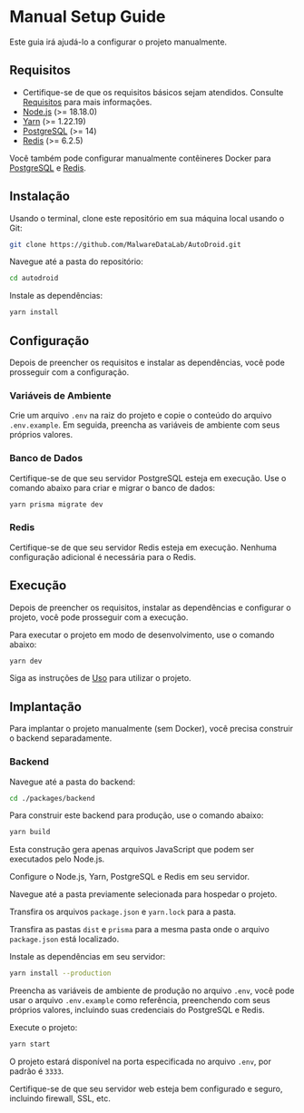 # Manual Setup Guide

Este guia irá ajudá-lo a configurar o projeto manualmente.

## Requisitos

- Certifique-se de que os requisitos básicos sejam atendidos. Consulte [Requisitos](../README.md#requisitos) para mais informações.
- [Node.js](https://nodejs.org/en/) (>= 18.18.0)
- [Yarn](https://classic.yarnpkg.com/lang/en/docs/install) (>= 1.22.19)
- [PostgreSQL](https://www.postgresql.org/) (>= 14)
- [Redis](https://redis.io/) (>= 6.2.5)

Você também pode configurar manualmente contêineres Docker para [PostgreSQL](https://hub.docker.com/_/postgres) e [Redis](https://hub.docker.com/_/redis).

## Instalação

Usando o terminal, clone este repositório em sua máquina local usando o Git:

```bash
git clone https://github.com/MalwareDataLab/AutoDroid.git
```

Navegue até a pasta do repositório:

```bash
cd autodroid
```

Instale as dependências:

```bash
yarn install
```

## Configuração

Depois de preencher os requisitos e instalar as dependências, você pode prosseguir com a configuração.

### Variáveis de Ambiente

Crie um arquivo `.env` na raiz do projeto e copie o conteúdo do arquivo `.env.example`. Em seguida, preencha as variáveis de ambiente com seus próprios valores.

### Banco de Dados

Certifique-se de que seu servidor PostgreSQL esteja em execução.
Use o comando abaixo para criar e migrar o banco de dados:

```bash
yarn prisma migrate dev
```

### Redis

Certifique-se de que seu servidor Redis esteja em execução.
Nenhuma configuração adicional é necessária para o Redis.

## Execução

Depois de preencher os requisitos, instalar as dependências e configurar o projeto, você pode prosseguir com a execução.

Para executar o projeto em modo de desenvolvimento, use o comando abaixo:

```bash
yarn dev
```

Siga as instruções de [Uso](../README.md#uso) para utilizar o projeto.

## Implantação

Para implantar o projeto manualmente (sem Docker), você precisa construir o backend separadamente.

### Backend

Navegue até a pasta do backend:

```bash
cd ./packages/backend
```

Para construir este backend para produção, use o comando abaixo:

```bash
yarn build
```

Esta construção gera apenas arquivos JavaScript que podem ser executados pelo Node.js.

Configure o Node.js, Yarn, PostgreSQL e Redis em seu servidor.

Navegue até a pasta previamente selecionada para hospedar o projeto.

Transfira os arquivos `package.json` e `yarn.lock` para a pasta.

Transfira as pastas `dist` e `prisma` para a mesma pasta onde o arquivo `package.json` está localizado.

Instale as dependências em seu servidor:

```bash
yarn install --production
```

Preencha as variáveis de ambiente de produção no arquivo `.env`, você pode usar o arquivo `.env.example` como referência, preenchendo com seus próprios valores, incluindo suas credenciais do PostgreSQL e Redis.

Execute o projeto:

```bash
yarn start
```

O projeto estará disponível na porta especificada no arquivo `.env`, por padrão é `3333`.

Certifique-se de que seu servidor web esteja bem configurado e seguro, incluindo firewall, SSL, etc.
